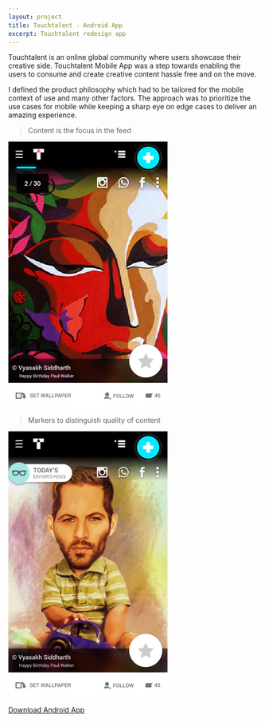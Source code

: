 ```yaml
---
layout: project
title: Touchtalent - Android App
excerpt: Touchtalent redesign app
---
```

Touchtalent is an online global community where users showcase their creative side. Touchtalent Mobile App was a step towards enabling the users to consume and create creative content hassle free and on the move.

I defined the product philosophy which had to be tailored for the mobile context of use and many other factors. The approach was to prioritize the use cases for mobile while keeping a sharp eye on edge cases to deliver an amazing experience.

> Content is the focus in the feed  

<div class="device-container">
  <div class="cd-iphone-6 cd-silver device android">
    <div class="cd-body">
      <div class="cd-sound"></div>
      <div class="cd-sleep"></div>
      <div class="cd-camera"></div>
      <div class="cd-ear"></div>
      <div class="cd-home"></div>
      <div class="cd-screen">
        <!-- img, iframe, content, etc. goes here -->
        <img src="/assets/img/touchtalent/default.jpg" alt="Touchtalent Feed">
      </div>
    </div>
  </div>
</div>

> Markers to distinguish quality of content  

<div class="device-container">
  <div class="cd-iphone-6 cd-silver device android">
    <div class="cd-body">
      <div class="cd-sound"></div>
      <div class="cd-sleep"></div>
      <div class="cd-camera"></div>
      <div class="cd-ear"></div>
      <div class="cd-home"></div>
      <div class="cd-screen">
        <!-- img, iframe, content, etc. goes here -->
        <img src="/assets/img/touchtalent/feed.jpg" alt="Touchtalent Editor's Pick">
      </div>
    </div>
  </div>
</div>

<a class="button" href="https://play.google.com/store/apps/details?id=com.app.touchtalent" target="_blank_">Download Android App</a>